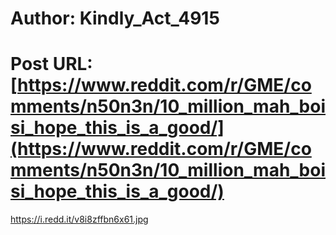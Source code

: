 # Author: Kindly_Act_4915
# Post URL: [https://www.reddit.com/r/GME/comments/n50n3n/10_million_mah_boisi_hope_this_is_a_good/](https://www.reddit.com/r/GME/comments/n50n3n/10_million_mah_boisi_hope_this_is_a_good/)


https://i.redd.it/v8i8zffbn6x61.jpg
